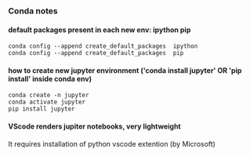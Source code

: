 ### Conda notes

#### default packages present in each new env: ipython pip
    conda config --append create_default_packages  ipython
    conda config --append create_default_packages  pip

#### how to create new jupyter environment ('conda install jupyter' OR 'pip install' inside conda env)
    conda create -n jupyter
    conda activate jupyter
    pip install jupyter

#### VScode renders jupiter notebooks, very lightweight
It requires installation of python vscode extention (by Microsoft)

